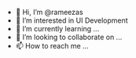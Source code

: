 - 👋 Hi, I’m @rameezas
- 👀 I’m interested in UI Development
- 🌱 I’m currently learning ...
- 💞️ I’m looking to collaborate on ...
- 📫 How to reach me ...

<!---
rameezas/rameezas is a ✨ special ✨ repository because its `README.md` (this file) appears on your GitHub profile.
You can click the Preview link to take a look at your changes.
--->
